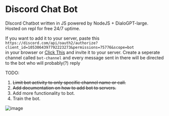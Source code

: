 # Discord Chat Bot
DIscord Chatbot written in JS powered by NodeJS + DialoGPT-large. Hosted on repl for free 24/7 uptime.  
  
If you want to add it to your server, paste this  
`https://discord.com/api/oauth2/authorize?client_id=1053064397792223273&permissions=75776&scope=bot`  
in your browser or [Click This](https://discord.com/api/oauth2/authorize?client_id=1053064397792223273&permissions=75776&scope=bot) and invite it to your server. Create a seperate channel called `bot-channel` and every message sent in there will be directed to the bot who will probably(?) reply

TODO:
1. ~~Limit bot activity to only specific channel name or call.~~ 
2. ~~Add documentation on how to add bot to servers.~~
3. Add more functionality to bot.
4. Train the bot.

![image](https://user-images.githubusercontent.com/58054670/215863455-92f76c9e-6a51-4364-8f17-4ddb3ba2019a.png)
